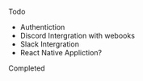Todo 

- Authentiction 
- Discord Intergration with webooks
- Slack Intergration 
- React Native Appliction?




Completed